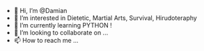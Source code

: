 - 👋 Hi, I’m @Damian
- 👀 I’m interested in Dietetic, Martial Arts, Survival, Hirudoteraphy
- 🌱 I’m currently learning PYTHON !
- 💞️ I’m looking to collaborate on ...
- 📫 How to reach me ...

<!---
DaimonKurst/DaimonKurst is a ✨ special ✨ repository because its `README.md` (this file) appears on your GitHub profile.
You can click the Preview link to take a look at your changes.
--->
